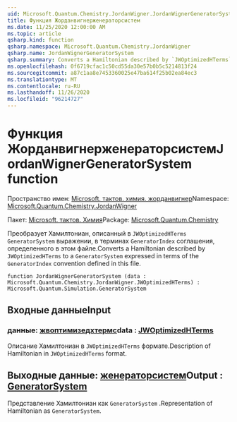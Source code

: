 ```yaml
---
uid: Microsoft.Quantum.Chemistry.JordanWigner.JordanWignerGeneratorSystem
title: Функция Жорданвигнерженераторсистем
ms.date: 11/25/2020 12:00:00 AM
ms.topic: article
qsharp.kind: function
qsharp.namespace: Microsoft.Quantum.Chemistry.JordanWigner
qsharp.name: JordanWignerGeneratorSystem
qsharp.summary: Converts a Hamiltonian described by `JWOptimizedHTerms` to a `GeneratorSystem` expressed in terms of the `GeneratorIndex` convention defined in this file.
ms.openlocfilehash: 0f6719cfac1c50cd55da30e57b0b5c5214813f24
ms.sourcegitcommit: a87c1aa8e7453360025e47ba614f25b02ea84ec3
ms.translationtype: MT
ms.contentlocale: ru-RU
ms.lasthandoff: 11/26/2020
ms.locfileid: "96214727"
---
```

# <a name="jordanwignergeneratorsystem-function"></a><span data-ttu-id="24233-102">Функция Жорданвигнерженераторсистем</span><span class="sxs-lookup"><span data-stu-id="24233-102">JordanWignerGeneratorSystem function</span></span>

<span data-ttu-id="24233-103">Пространство имен: [Microsoft. тактов. химия. жорданвигнер](xref:Microsoft.Quantum.Chemistry.JordanWigner)</span><span class="sxs-lookup"><span data-stu-id="24233-103">Namespace: [Microsoft.Quantum.Chemistry.JordanWigner](xref:Microsoft.Quantum.Chemistry.JordanWigner)</span></span>

<span data-ttu-id="24233-104">Пакет: [Microsoft. тактов. Химия](https://nuget.org/packages/Microsoft.Quantum.Chemistry)</span><span class="sxs-lookup"><span data-stu-id="24233-104">Package: [Microsoft.Quantum.Chemistry](https://nuget.org/packages/Microsoft.Quantum.Chemistry)</span></span>


<span data-ttu-id="24233-105">Преобразует Хамилтониан, описанный в `JWOptimizedHTerms` `GeneratorSystem` выражении, в терминах `GeneratorIndex` соглашения, определенного в этом файле.</span><span class="sxs-lookup"><span data-stu-id="24233-105">Converts a Hamiltonian described by `JWOptimizedHTerms` to a `GeneratorSystem` expressed in terms of the `GeneratorIndex` convention defined in this file.</span></span>

```qsharp
function JordanWignerGeneratorSystem (data : Microsoft.Quantum.Chemistry.JordanWigner.JWOptimizedHTerms) : Microsoft.Quantum.Simulation.GeneratorSystem
```


## <a name="input"></a><span data-ttu-id="24233-106">Входные данные</span><span class="sxs-lookup"><span data-stu-id="24233-106">Input</span></span>

### <a name="data--jwoptimizedhterms"></a><span data-ttu-id="24233-107">данные: [жвоптимизедхтермс](xref:Microsoft.Quantum.Chemistry.JordanWigner.JWOptimizedHTerms)</span><span class="sxs-lookup"><span data-stu-id="24233-107">data : [JWOptimizedHTerms](xref:Microsoft.Quantum.Chemistry.JordanWigner.JWOptimizedHTerms)</span></span>

<span data-ttu-id="24233-108">Описание Хамилтониан в `JWOptimizedHTerms` формате.</span><span class="sxs-lookup"><span data-stu-id="24233-108">Description of Hamiltonian in `JWOptimizedHTerms` format.</span></span>



## <a name="output--generatorsystem"></a><span data-ttu-id="24233-109">Выходные данные: [женераторсистем](xref:Microsoft.Quantum.Simulation.GeneratorSystem)</span><span class="sxs-lookup"><span data-stu-id="24233-109">Output : [GeneratorSystem](xref:Microsoft.Quantum.Simulation.GeneratorSystem)</span></span>

<span data-ttu-id="24233-110">Представление Хамилтониан как `GeneratorSystem` .</span><span class="sxs-lookup"><span data-stu-id="24233-110">Representation of Hamiltonian as `GeneratorSystem`.</span></span>